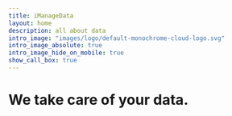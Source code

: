 ```yaml
---
title: iManageData
layout: home
description: all about data
intro_image: "images/logo/default-monochrome-cloud-logo.svg"
intro_image_absolute: true
intro_image_hide_on_mobile: true
show_call_box: true
---
```


# We take care of your data.

